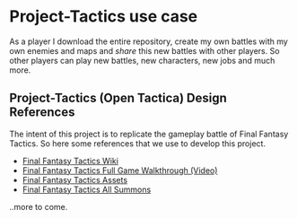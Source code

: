 # Project-Tactics use case
As a player I download the entire repository, create my own battles with my own enemies and maps and *share* this new battles with other players. So other players can play new battles, new characters, new jobs and much more. 

## Project-Tactics (Open Tactica) Design References

The intent of this project is to replicate the gameplay battle of Final Fantasy Tactics. So here some references that we use to develop this project.

- [Final Fantasy Tactics Wiki](https://finalfantasy.fandom.com/wiki/Final_Fantasy_Tactics)
- [Final Fantasy Tactics Full Game Walkthrough (Video)](https://youtu.be/8AIsju_KT-E?si=f9WIoEi8qWDf-And)
- [Final Fantasy Tactics Assets](https://www.spriters-resource.com/playstation/fft/)
- [Final Fantasy Tactics All Summons](https://www.youtube.com/watch?v=bTi1R0bTq7A)

..more to come.
